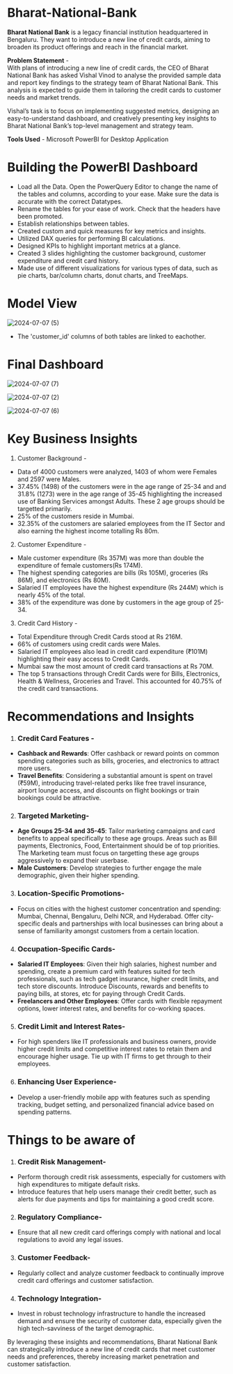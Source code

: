 # Bharat-National-Bank

 **Bharat National Bank** is a legacy financial institution headquartered in Bengaluru. They
 want to introduce a new line of credit cards, aiming to broaden its product
 offerings and reach in the financial market.   

 **Problem Statement** -    
 With plans of introducing a new line of credit cards, the CEO of Bharat National Bank has asked Vishal Vinod to analyse the provided sample data and
 report key findings to the strategy team of Bharat National Bank. This analysis is
 expected to guide them in tailoring the credit cards to customer needs and
 market trends.   

Vishal’s task is to focus on implementing suggested metrics, designing an easy-to-understand dashboard, and creatively presenting key insights to Bharat National Bank’s top-level management and strategy team.   

**Tools Used** - Microsoft PowerBI for Desktop Application   

# Building the PowerBI Dashboard  

* Load all the Data. Open the PowerQuery Editor to change the name of the tables and columns, according to your ease. Make sure the data is accurate with the correct Datatypes.  
* Rename the tables for your ease of work. Check that the headers have been promoted.   
* Establish relationships between tables.   
* Created custom and quick measures for key metrics and insights.   
* Utilized DAX queries for performing BI calculations.
* Designed KPIs to highlight important metrics at a glance.
* Created 3 slides highlighting the customer background, customer expenditure and credit card history. 
* Made use of different visualizations for various types of data, such as pie charts, bar/column charts, donut charts, and TreeMaps.

# Model View   

  ![2024-07-07 (5)](https://github.com/vishalvinod175/Bharat-National-Bank/assets/164670302/f7675ad0-d064-46ab-91b2-d44875848dd6)

  * The 'customer_id' columns of both tables are linked to eachother.
 
  # Final Dashboard

  ![2024-07-07 (7)](https://github.com/vishalvinod175/Bharat-National-Bank/assets/164670302/1d2511d8-cbd5-4949-875d-ddee7f8408d4)


  ![2024-07-07 (2)](https://github.com/vishalvinod175/Bharat-National-Bank/assets/164670302/5396af6a-5908-497a-a6e9-a1295f20a281)

  ![2024-07-07 (6)](https://github.com/vishalvinod175/Bharat-National-Bank/assets/164670302/5f243e53-82e0-40f5-8de3-c0c8877a603a)


# Key Business Insights
1. Customer Background -
* Data of 4000 customers were analyzed, 1403 of whom were Females and 2597 were Males.
* 37.45% (1498) of the customers were in the age range of 25-34 and and 31.8% (1273) were in the age range of 35-45 highlighting the increased use of Banking Services amongst Adults. These 2 age groups should be targetted primarily.
* 25% of the customers reside in Mumbai.
* 32.35% of the customers are salaried employees from the IT Sector and also earning the highest income totalling Rs 80m.

2. Customer Expenditure -
* Male customer expenditure (Rs 357M) was more than double the expenditure of female customers(Rs 174M).
* The highest spending categories are bills (Rs 105M), groceries (Rs 86M), and electronics (Rs 80M).
* Salaried IT employees have the highest expenditure (Rs 244M) which is nearly 45% of the total.
* 38% of the expenditure was done by customers in the age group of 25-34.

3. Credit Card History -
* Total Expenditure through Credit Cards stood at Rs 216M.
* 66% of customers using credit cards were Males.
* Salaried IT employees also lead in credit card expenditure (₹101M) highlighting their easy access to Credit Cards.
* Mumbai saw the most amount of credit card transactions at Rs 70M.
* The top 5 transactions through Credit Cards were for Bills, Electronics, Health & Wellness, Groceries and Travel. This accounted for 40.75% of the credit card transactions.

# Recommendations and Insights   

1. ### Credit Card Features -
* **Cashback and Rewards**: Offer cashback or reward points on common spending categories such as bills, groceries, and electronics to attract more users.
* **Travel Benefits**: Considering a substantial amount is spent on travel (₹59M), introducing travel-related perks like free travel insurance, airport lounge access, and discounts on flight bookings or train bookings could be attractive.

2. ### Targeted Marketing-
* **Age Groups 25-34 and 35-45**: Tailor marketing campaigns and card benefits to appeal specifically to these age groups. Areas such as Bill payments, Electronics, Food, Entertainment should be of top priorities. The Marketing team must focus on targetting these age groups aggressively to expand their userbase. 
* **Male Customers**: Develop strategies to further engage the male demographic, given their higher spending.

3. ### Location-Specific Promotions-
* Focus on cities with the highest customer concentration and spending: Mumbai, Chennai, Bengaluru, Delhi NCR, and Hyderabad. Offer city-specific deals and partnerships with local businesses can bring about a sense of familiarity amongst customers from a certain location.

4. ### Occupation-Specific Cards-
* **Salaried IT Employees**: Given their high salaries, highest number and spending, create a premium card with features suited for tech professionals, such as tech gadget insurance, higher credit limits, and tech store discounts. Introduce Discounts, rewards and benefits to paying bills, at stores, etc for paying through Credit Cards.
* **Freelancers and Other Employees**: Offer cards with flexible repayment options, lower interest rates, and benefits for co-working spaces.

5. ### Credit Limit and Interest Rates-
* For high spenders like IT professionals and business owners, provide higher credit limits and competitive interest rates to retain them and encourage higher usage. Tie up with IT firms to get through to their employees. 

6. ### Enhancing User Experience-
* Develop a user-friendly mobile app with features such as spending tracking, budget setting, and personalized financial advice based on spending patterns.

# Things to be aware of   

1. ### Credit Risk Management-
* Perform thorough credit risk assessments, especially for customers with high expenditures to mitigate default risks.
* Introduce features that help users manage their credit better, such as alerts for due payments and tips for maintaining a good credit score.
2.  ### Regulatory Compliance-
* Ensure that all new credit card offerings comply with national and local regulations to avoid any legal issues.
3. ### Customer Feedback-
* Regularly collect and analyze customer feedback to continually improve credit card offerings and customer satisfaction.   
4. ### Technology Integration-
* Invest in robust technology infrastructure to handle the increased demand and ensure the security of customer data, especially given the high tech-savviness of the target demographic.   



By leveraging these insights and recommendations, Bharat National Bank can strategically introduce a new line of credit cards that meet customer needs and preferences, thereby increasing market penetration and customer satisfaction.





 


